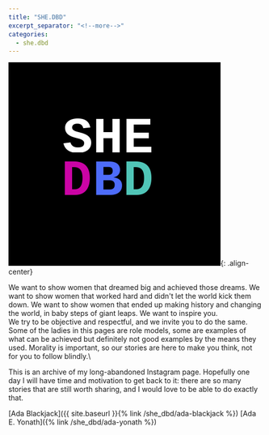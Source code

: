 ```yaml
---
title: "SHE.DBD"
excerpt_separator: "<!--more-->"
categories:
  - she.dbd
---
```


![center-aligned-image](/images/shedbd.png){: .align-center}

We want to show women that dreamed big and achieved those dreams. We want to show women that worked hard and didn't let the world kick them down. We want to show women that ended up making history and changing the world, in baby steps of giant leaps.⁠ We want to inspire you. ⁠ \
We try to be objective and respectful, and we invite you to do the same. Some of the ladies in this pages are role models, some are examples of what can be achieved but definitely not good examples by the means they used. Morality is important, so our stories are here to make you think, not for you to follow blindly.⁠\

This is an archive of my long-abandoned Instagram page. Hopefully one day I will have time and motivation to get back to it: there are so many stories that are still worth sharing, and I would love to be able to do exactly that.

<!--more-->

[Ada Blackjack]({{ site.baseurl }}{% link /she_dbd/ada-blackjack %})
[Ada E. Yonath]({% link /she_dbd/ada-yonath %})